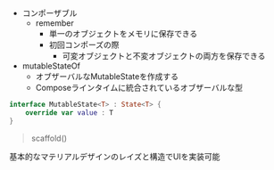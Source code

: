 - コンポーザブル
  - remember
    - 単一のオブジェクトをメモリに保存できる
    - 初回コンポーズの際
      - 可変オブジェクトと不変オブジェクトの両方を保存できる
- mutableStateOf
  - オブザーバルなMutableState<T>を作成する
  - Composeラインタイムに統合されているオブザーバルな型
```kotlin
interface MutableState<T> : State<T> {
    override var value : T
}
```

> scaffold()

基本的なマテリアルデザインのレイズと構造でUIを実装可能